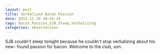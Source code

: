 ```yaml
---
layout: post
title: Verbalized Bacon Passion
date: 2012-11-29 10:34:14
tags: Bacon,Passion,SJB,Sleep,Verbalizing
categories: observations
---
```


SJB couldn't sleep tonight because he couldn't stop verbalizing about his new-
found passion for bacon. Welcome to the club, son.

